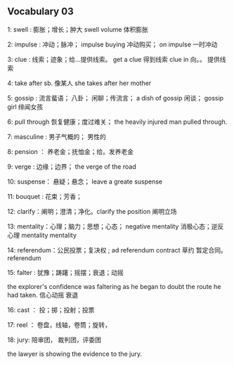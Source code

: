 ## Vocabulary 03

1: swell : 膨胀；增长；肿大 swell volume 体积膨胀

2: impulse : 冲动；脉冲； impulse buying 冲动购买； on impulse 一时冲动

3: clue : 线索；迹象；给...提供线索。 get a clue 得到线索 clue in 向。。 提供线索

4: take after sb. 像某人  she takes after her mother

5: gossip : 流言蜚语； 八卦； 闲聊；传流言；  a dish of gossip 闲谈； gossip girl 绯闻女孩

6: pull through 恢复健康；度过难关； the heavily injured man pulled through.

7: masculine : 男子气概的； 男性的

8: pension ： 养老金；抚恤金；给。发养老金

9: verge : 边缘；边界； the verge of the road

10: suspense： 悬疑；悬念； leave a greate suspense

11: bouquet : 花束；芳香；

12: clarify：阐明；澄清；净化。clarify the position 阐明立场

13: mentality：心理；脑力；思想；心态； negative mentality 消极心态；逆反心理  mentality mentality

14: referendum：公民投票；复决权 ; ad referendum contract 草约 暂定合同。referendum

15: falter : 犹豫；踌躇；摇摆；衰退；动摇

the explorer's confidence was faltering as he began to doubt the route he had taken. 信心动摇 衰退

16: cast ： 投；掷；投射；投票

17: reel ： 卷盘，线轴，卷筒；旋转，

18: jury: 陪审团， 裁判团，评委团

the lawyer is showing the evidence to the jury.